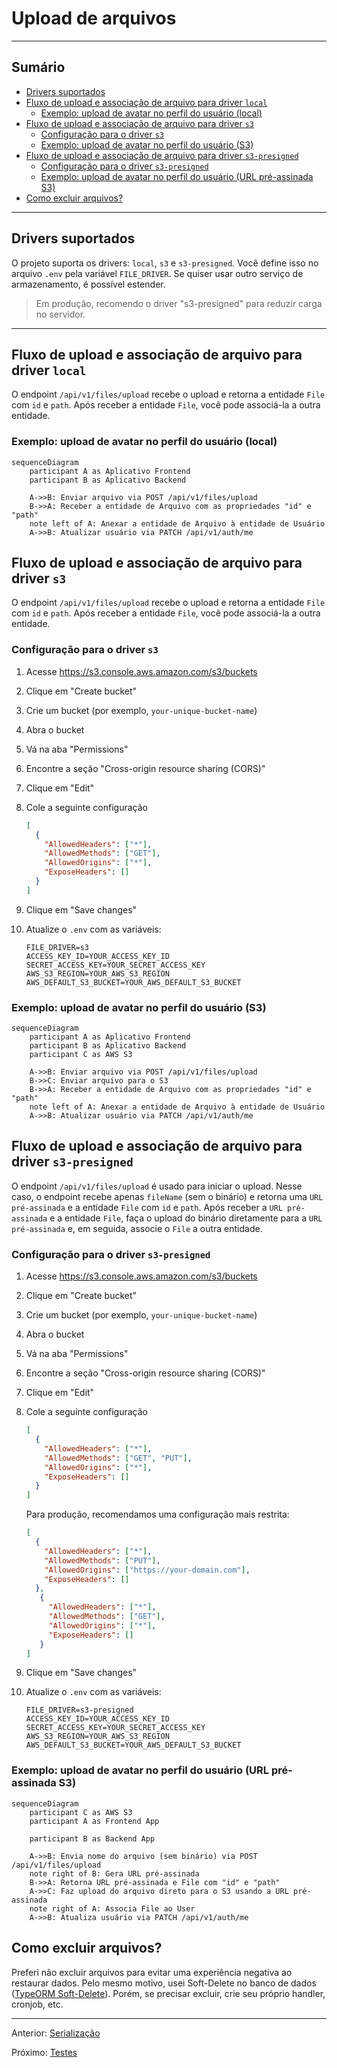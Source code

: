 # Upload de arquivos

---

## Sumário <!-- omit in toc -->

- [Drivers suportados](#drivers-suportados)
- [Fluxo de upload e associação de arquivo para driver `local`](#fluxo-de-upload-e-associação-de-arquivo-para-driver-local)
  - [Exemplo: upload de avatar no perfil do usuário (local)](#exemplo-upload-de-avatar-no-perfil-do-usuário-local)
- [Fluxo de upload e associação de arquivo para driver `s3`](#fluxo-de-upload-e-associação-de-arquivo-para-driver-s3)
  - [Configuração para o driver `s3`](#configuração-para-o-driver-s3)
  - [Exemplo: upload de avatar no perfil do usuário (S3)](#exemplo-upload-de-avatar-no-perfil-do-usuário-s3)
- [Fluxo de upload e associação de arquivo para driver `s3-presigned`](#fluxo-de-upload-e-associação-de-arquivo-para-driver-s3-presigned)
  - [Configuração para o driver `s3-presigned`](#configuração-para-o-driver-s3-presigned)
  - [Exemplo: upload de avatar no perfil do usuário (URL pré-assinada S3)](#exemplo-upload-de-avatar-no-perfil-do-usuário-url-pré-assinada-s3)
- [Como excluir arquivos?](#como-excluir-arquivos)

---

## Drivers suportados

O projeto suporta os drivers: `local`, `s3` e `s3-presigned`. Você define isso no arquivo `.env` pela variável `FILE_DRIVER`. Se quiser usar outro serviço de armazenamento, é possível estender.

> Em produção, recomendo o driver "s3-presigned" para reduzir carga no servidor.

---

## Fluxo de upload e associação de arquivo para driver `local`

O endpoint `/api/v1/files/upload` recebe o upload e retorna a entidade `File` com `id` e `path`. Após receber a entidade `File`, você pode associá-la a outra entidade.

### Exemplo: upload de avatar no perfil do usuário (local)

```mermaid
sequenceDiagram
    participant A as Aplicativo Frontend
    participant B as Aplicativo Backend

    A->>B: Enviar arquivo via POST /api/v1/files/upload
    B->>A: Receber a entidade de Arquivo com as propriedades "id" e "path"
    note left of A: Anexar a entidade de Arquivo à entidade de Usuário
    A->>B: Atualizar usuário via PATCH /api/v1/auth/me
```

## Fluxo de upload e associação de arquivo para driver `s3`

O endpoint `/api/v1/files/upload` recebe o upload e retorna a entidade `File` com `id` e `path`. Após receber a entidade `File`, você pode associá-la a outra entidade.

### Configuração para o driver `s3`

1. Acesse https://s3.console.aws.amazon.com/s3/buckets
1. Clique em "Create bucket"
1. Crie um bucket (por exemplo, `your-unique-bucket-name`)
1. Abra o bucket
1. Vá na aba "Permissions"
1. Encontre a seção "Cross-origin resource sharing (CORS)"
1. Clique em "Edit"
1. Cole a seguinte configuração

    ```json
    [
      {
        "AllowedHeaders": ["*"],
        "AllowedMethods": ["GET"],
        "AllowedOrigins": ["*"],
        "ExposeHeaders": []
      }
    ]
    ```

1. Clique em "Save changes"
1. Atualize o `.env` com as variáveis:

    ```dotenv
    FILE_DRIVER=s3
    ACCESS_KEY_ID=YOUR_ACCESS_KEY_ID
    SECRET_ACCESS_KEY=YOUR_SECRET_ACCESS_KEY
    AWS_S3_REGION=YOUR_AWS_S3_REGION
    AWS_DEFAULT_S3_BUCKET=YOUR_AWS_DEFAULT_S3_BUCKET
    ```

### Exemplo: upload de avatar no perfil do usuário (S3)

```mermaid
sequenceDiagram
    participant A as Aplicativo Frontend
    participant B as Aplicativo Backend
    participant C as AWS S3

    A->>B: Enviar arquivo via POST /api/v1/files/upload
    B->>C: Enviar arquivo para o S3
    B->>A: Receber a entidade de Arquivo com as propriedades "id" e "path"
    note left of A: Anexar a entidade de Arquivo à entidade de Usuário
    A->>B: Atualizar usuário via PATCH /api/v1/auth/me
```

## Fluxo de upload e associação de arquivo para driver `s3-presigned`

O endpoint `/api/v1/files/upload` é usado para iniciar o upload. Nesse caso, o endpoint recebe apenas `fileName` (sem o binário) e retorna uma `URL pré-assinada` e a entidade `File` com `id` e `path`. Após receber a `URL pré-assinada` e a entidade `File`, faça o upload do binário diretamente para a `URL pré-assinada` e, em seguida, associe o `File` a outra entidade.

### Configuração para o driver `s3-presigned`

1. Acesse https://s3.console.aws.amazon.com/s3/buckets
1. Clique em "Create bucket"
1. Crie um bucket (por exemplo, `your-unique-bucket-name`)
1. Abra o bucket
1. Vá na aba "Permissions"
1. Encontre a seção "Cross-origin resource sharing (CORS)"
1. Clique em "Edit"
1. Cole a seguinte configuração

    ```json
    [
      {
        "AllowedHeaders": ["*"],
        "AllowedMethods": ["GET", "PUT"],
        "AllowedOrigins": ["*"],
        "ExposeHeaders": []
      }
    ]
    ```

   Para produção, recomendamos uma configuração mais restrita:

   ```json
   [
     {
       "AllowedHeaders": ["*"],
       "AllowedMethods": ["PUT"],
       "AllowedOrigins": ["https://your-domain.com"],
       "ExposeHeaders": []
     },
      {
        "AllowedHeaders": ["*"],
        "AllowedMethods": ["GET"],
        "AllowedOrigins": ["*"],
        "ExposeHeaders": []
      }
   ]
   ```

1. Clique em "Save changes"
1. Atualize o `.env` com as variáveis:

    ```dotenv
    FILE_DRIVER=s3-presigned
    ACCESS_KEY_ID=YOUR_ACCESS_KEY_ID
    SECRET_ACCESS_KEY=YOUR_SECRET_ACCESS_KEY
    AWS_S3_REGION=YOUR_AWS_S3_REGION
    AWS_DEFAULT_S3_BUCKET=YOUR_AWS_DEFAULT_S3_BUCKET
    ```

### Exemplo: upload de avatar no perfil do usuário (URL pré-assinada S3)

```mermaid
sequenceDiagram
    participant C as AWS S3
    participant A as Frontend App
    
    participant B as Backend App

    A->>B: Envia nome do arquivo (sem binário) via POST /api/v1/files/upload
    note right of B: Gera URL pré-assinada
    B->>A: Retorna URL pré-assinada e File com "id" e "path"
    A->>C: Faz upload do arquivo direto para o S3 usando a URL pré-assinada
    note right of A: Associa File ao User
    A->>B: Atualiza usuário via PATCH /api/v1/auth/me
```

## Como excluir arquivos?

Preferi não excluir arquivos para evitar uma experiência negativa ao restaurar dados. Pelo mesmo motivo, usei Soft-Delete no banco de dados ([TypeORM Soft-Delete](https://orkhan.gitbook.io/typeorm/docs/delete-query-builder#soft-delete)). Porém, se precisar excluir, crie seu próprio handler, cronjob, etc.

---

Anterior: [Serialização](serialization.md)

Próximo: [Testes](tests.md)
